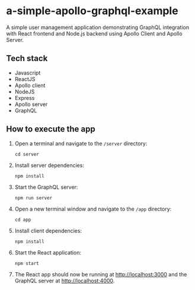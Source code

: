 # a-simple-apollo-graphql-example

A simple user management application demonstrating GraphQL integration with React frontend and Node.js backend using Apollo Client and Apollo Server.

## Tech stack

- Javascript
- ReactJS
- Apollo client
- NodeJS
- Express
- Apollo server
- GraphQL

## How to execute the app

1. Open a terminal and navigate to the `/server` directory:
   ```
   cd server
   ```
2. Install server dependencies:
   ```
   npm install
   ```
3. Start the GraphQL server:
   ```
   npm run server
   ```
4. Open a new terminal window and navigate to the `/app` directory:
   ```
   cd app
   ```
5. Install client dependencies:
   ```
   npm install
   ```
6. Start the React application:
   ```
   npm start
   ```
7. The React app should now be running at [http://localhost:3000](http://localhost:3000) and the GraphQL server at [http://localhost:4000](http://localhost:4000).
